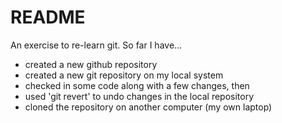 # README

An exercise to re-learn git. So far I have...
* created a new github repository
* created a new git repository on my local system
* checked in some code along with a few changes, then
* used 'git revert' to undo changes in the local repository
* cloned the repository on another computer (my own laptop)

